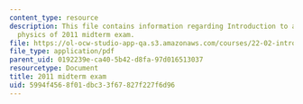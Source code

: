 ```yaml
---
content_type: resource
description: This file contains information regarding Introduction to applied nuclear
  physics of 2011 midterm exam.
file: https://ol-ocw-studio-app-qa.s3.amazonaws.com/courses/22-02-introduction-to-applied-nuclear-physics-spring-2012/5994f4568f01dbc33f67827f227f6d96_MIT22_02S12_midterm_2011.pdf
file_type: application/pdf
parent_uid: 0192239e-ca40-5b42-d8fa-97d016513037
resourcetype: Document
title: 2011 midterm exam
uid: 5994f456-8f01-dbc3-3f67-827f227f6d96
---
```

